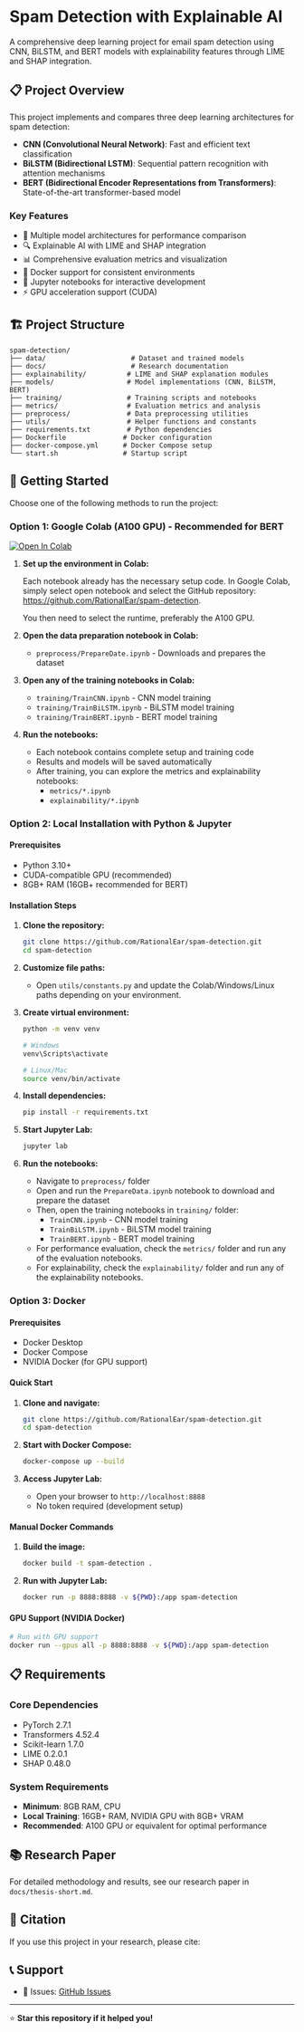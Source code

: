# Spam Detection with Explainable AI

A comprehensive deep learning project for email spam detection using CNN, BiLSTM, and BERT models with explainability features through LIME and SHAP integration.

## 📋 Project Overview

This project implements and compares three deep learning architectures for spam detection:
- **CNN (Convolutional Neural Network)**: Fast and efficient text classification
- **BiLSTM (Bidirectional LSTM)**: Sequential pattern recognition with attention mechanisms
- **BERT (Bidirectional Encoder Representations from Transformers)**: State-of-the-art transformer-based model

### Key Features
- 🚀 Multiple model architectures for performance comparison
- 🔍 Explainable AI with LIME and SHAP integration
- 📊 Comprehensive evaluation metrics and visualization
- 🐋 Docker support for consistent environments
- 📓 Jupyter notebooks for interactive development
- ⚡ GPU acceleration support (CUDA)

## 🏗️ Project Structure

```
spam-detection/
├── data/                     # Dataset and trained models
├── docs/                     # Research documentation
├── explainability/          # LIME and SHAP explanation modules
├── models/                  # Model implementations (CNN, BiLSTM, BERT)
├── training/                # Training scripts and notebooks
├── metrics/                 # Evaluation metrics and analysis
├── preprocess/              # Data preprocessing utilities
├── utils/                   # Helper functions and constants
├── requirements.txt         # Python dependencies
├── Dockerfile              # Docker configuration
├── docker-compose.yml      # Docker Compose setup
└── start.sh                # Startup script
```

## 🚀 Getting Started

Choose one of the following methods to run the project:

### Option 1: Google Colab (A100 GPU) - Recommended for BERT

[![Open In Colab](https://colab.research.google.com/assets/colab-badge.svg)](https://colab.research.google.com/github/your-username/spam-detection)

1. **Set up the environment in Colab:**
    
    Each notebook already has the necessary setup code. In Google Colab, simply select open notebook and select the GitHub repository:
  https://github.com/RationalEar/spam-detection. 

    You then need to select the runtime, preferably the A100 GPU.

2. **Open the data preparation notebook in Colab:**
   - `preprocess/PrepareDate.ipynb` - Downloads and prepares the dataset

3. **Open any of the training notebooks in Colab:**
   - `training/TrainCNN.ipynb` - CNN model training
   - `training/TrainBiLSTM.ipynb` - BiLSTM model training  
   - `training/TrainBERT.ipynb` - BERT model training

4. **Run the notebooks:**
   - Each notebook contains complete setup and training code
   - Results and models will be saved automatically
   - After training, you can explore the metrics and explainability notebooks:
     - `metrics/*.ipynb`
     - `explainability/*.ipynb`

### Option 2: Local Installation with Python & Jupyter

#### Prerequisites
- Python 3.10+
- CUDA-compatible GPU (recommended)
- 8GB+ RAM (16GB+ recommended for BERT)

#### Installation Steps

1. **Clone the repository:**
   ```bash
   git clone https://github.com/RationalEar/spam-detection.git
   cd spam-detection
   ```

2. **Customize file paths:**
   - Open `utils/constants.py` and update the Colab/Windows/Linux paths depending on your environment.

3. **Create virtual environment:**
   ```bash
   python -m venv venv
   
   # Windows
   venv\Scripts\activate
   
   # Linux/Mac
   source venv/bin/activate
   ```

4. **Install dependencies:**
   ```bash
   pip install -r requirements.txt
   ```

5. **Start Jupyter Lab:**
   ```bash
   jupyter lab
   ```

6. **Run the notebooks:**
   - Navigate to `preprocess/` folder
   - Open and run the `PrepareData.ipynb` notebook to download and prepare the dataset
   - Then, open the training notebooks in `training/` folder:
     - `TrainCNN.ipynb` - CNN model training
     - `TrainBiLSTM.ipynb` - BiLSTM model training
     - `TrainBERT.ipynb` - BERT model training
   - For performance evaluation, check the `metrics/` folder and run any of the evaluation notebooks.
   - For explainability, check the `explainability/` folder and run any of the explainability notebooks.


### Option 3: Docker 

#### Prerequisites
- Docker Desktop
- Docker Compose
- NVIDIA Docker (for GPU support)

#### Quick Start

1. **Clone and navigate:**
   ```bash
   git clone https://github.com/RationalEar/spam-detection.git
   cd spam-detection
   ```

2. **Start with Docker Compose:**
   ```bash
   docker-compose up --build
   ```

3. **Access Jupyter Lab:**
   - Open your browser to `http://localhost:8888`
   - No token required (development setup)

#### Manual Docker Commands

1. **Build the image:**
   ```bash
   docker build -t spam-detection .
   ```

2. **Run with Jupyter Lab:**
   ```bash
   docker run -p 8888:8888 -v ${PWD}:/app spam-detection
   ```

#### GPU Support (NVIDIA Docker)
```bash
# Run with GPU support
docker run --gpus all -p 8888:8888 -v ${PWD}:/app spam-detection
```

## 📋 Requirements

### Core Dependencies
- PyTorch 2.7.1
- Transformers 4.52.4
- Scikit-learn 1.7.0
- LIME 0.2.0.1
- SHAP 0.48.0

### System Requirements
- **Minimum**: 8GB RAM, CPU
- **Local Training**: 16GB+ RAM, NVIDIA GPU with 8GB+ VRAM
- **Recommended**: A100 GPU or equivalent for optimal performance


## 📚 Research Paper

For detailed methodology and results, see our research paper in `docs/thesis-short.md`.

## 🎯 Citation

If you use this project in your research, please cite:


## 📞 Support

- 🐛 Issues: [GitHub Issues](https://github.com/your-username/spam-detection/issues)

---

⭐ **Star this repository if it helped you!**
